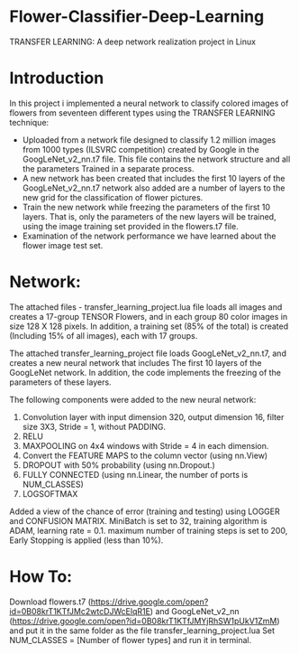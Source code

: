 # Flower-Classifier-Deep-Learning
TRANSFER LEARNING: A deep network realization project in Linux

# Introduction
In this project i implemented a neural network to classify colored images of flowers from seventeen different types using the TRANSFER LEARNING technique:
* Uploaded from a network file designed to classify 1.2 million images from 1000 types (ILSVRC competition)
created by Google in the GoogLeNet_v2_nn.t7 file. This file contains the network structure and all the parameters
Trained in a separate process.
* A new network has been created that includes the first 10 layers of the GoogLeNet_v2_nn.t7 network
also added are a number of layers to the new grid for the classification of flower pictures.
* Train the new network while freezing the parameters of the first 10 layers. That is, only the parameters of the new layers
will be trained, using the image training set provided in the flowers.t7 file.
* Examination of the network performance we have learned about the flower image test set.


# Network:
The attached files - transfer_learning_project.lua file loads all images and creates a 17-group TENSOR
Flowers, and in each group 80 color images in size 128 X 128 pixels. In addition, a training set (85% of the total) is created
(Including 15% of all images), each with 17 groups.

The attached transfer_learning_project file loads GoogLeNet_v2_nn.t7, and creates a new neural network that includes
The first 10 layers of the GoogLeNet network. In addition, the code implements the freezing of the parameters of these layers.

The following components were added to the new neural network:
1. Convolution layer with input dimension 320, output dimension 16, filter size 3X3, Stride = 1, without PADDING.
2. RELU
3. MAXPOOLING on 4x4 windows with Stride = 4 in each dimension.
4. Convert the FEATURE MAPS to the column vector (using nn.View)
5. DROPOUT with 50% probability (using nn.Dropout.)
6. FULLY CONNECTED (using nn.Linear, the number of ports is NUM_CLASSES)
7. LOGSOFTMAX

Added a view of the chance of error (training and testing) using LOGGER and CONFUSION MATRIX.
MiniBatch is set to 32, training algorithm is ADAM, learning rate = 0.1.
maximum number of training steps is set to 200, Early Stopping is applied (less than 10%).


# How To:
Download flowers.t7 (https://drive.google.com/open?id=0B08krT1KTfJMc2wtcDJWcElqR1E) and GoogLeNet_v2_nn (https://drive.google.com/open?id=0B08krT1KTfJMYjRhSW1pUkV1ZmM) and put it in the same folder as the file transfer_learning_project.lua
Set NUM_CLASSES = [Number of flower types] and run it in terminal.

